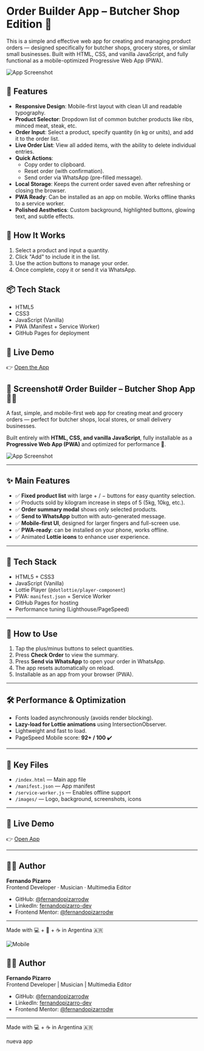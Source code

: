 # Order Builder App – Butcher Shop Edition 🥩

This is a simple and effective web app for creating and managing product orders — designed specifically for butcher shops, grocery stores, or similar small businesses. Built with HTML, CSS, and vanilla JavaScript, and fully functional as a mobile-optimized Progressive Web App (PWA).

![App Screenshot](./screenshot.jpg)

## 📱 Features

- **Responsive Design**: Mobile-first layout with clean UI and readable typography.
- **Product Selector**: Dropdown list of common butcher products like ribs, minced meat, steak, etc.
- **Order Input**: Select a product, specify quantity (in kg or units), and add it to the order list.
- **Live Order List**: View all added items, with the ability to delete individual entries.
- **Quick Actions**:
  - Copy order to clipboard.
  - Reset order (with confirmation).
  - Send order via WhatsApp (pre-filled message).
- **Local Storage**: Keeps the current order saved even after refreshing or closing the browser.
- **PWA Ready**: Can be installed as an app on mobile. Works offline thanks to a service worker.
- **Polished Aesthetics**: Custom background, highlighted buttons, glowing text, and subtle effects.

## 🚀 How It Works

1. Select a product and input a quantity.
2. Click "Add" to include it in the list.
3. Use the action buttons to manage your order.
4. Once complete, copy it or send it via WhatsApp.

## 📦 Tech Stack

- HTML5
- CSS3
- JavaScript (Vanilla)
- PWA (Manifest + Service Worker)
- GitHub Pages for deployment

## 🔗 Live Demo

👉 [Open the App](https://fernandopizarrodw.github.io/armador-de-pedidos/)

## 📸 Screenshot# Order Builder – Butcher Shop App 🥩📲

A fast, simple, and mobile-first web app for creating meat and grocery orders — perfect for butcher shops, local stores, or small delivery businesses.

Built entirely with **HTML, CSS, and vanilla JavaScript**, fully installable as a **Progressive Web App (PWA)** and optimized for performance 💨.

![App Screenshot](/screenshot-mobile.png)

---

## ✨ Main Features

- ✅ **Fixed product list** with large + / − buttons for easy quantity selection.
- ✅ Products sold by kilogram increase in steps of 5 (5kg, 10kg, etc.).
- ✅ **Order summary modal** shows only selected products.
- ✅ **Send to WhatsApp** button with auto-generated message.
- ✅ **Mobile-first UI**, designed for larger fingers and full-screen use.
- ✅ **PWA-ready**: can be installed on your phone, works offline.
- ✅ Animated **Lottie icons** to enhance user experience.

---

## 📱 Tech Stack

- HTML5 + CSS3
- JavaScript (Vanilla)
- Lottie Player (`@dotlottie/player-component`)
- PWA: `manifest.json` + Service Worker
- GitHub Pages for hosting
- Performance tuning (Lighthouse/PageSpeed)

---

## 🚀 How to Use

1. Tap the plus/minus buttons to select quantities.
2. Press **Check Order** to view the summary.
3. Press **Send via WhatsApp** to open your order in WhatsApp.
4. The app resets automatically on reload.
5. Installable as an app from your browser (PWA).

---

## 🛠️ Performance & Optimization

- Fonts loaded asynchronously (avoids render blocking).
- **Lazy-load for Lottie animations** using IntersectionObserver.
- Lightweight and fast to load.
- PageSpeed Mobile score: **92+ / 100** ✔️

---

## 📁 Key Files

- `/index.html` — Main app file
- `/manifest.json` — App manifest
- `/service-worker.js` — Enables offline support
- `/images/` — Logo, background, screenshots, icons

---

## 🔗 Live Demo

👉 [Open App](https://fernandopizarrodw.github.io/armador-de-pedidos/)

---

## 👨‍💻 Author

**Fernando Pizarro**  
Frontend Developer · Musician · Multimedia Editor  

- GitHub: [@fernandopizarrodw](https://github.com/fernandopizarrodw)  
- LinkedIn: [fernandopizarro-dev](https://www.linkedin.com/in/fernandopizarro-dev/)  
- Frontend Mentor: [@fernandopizarrodw](https://www.frontendmentor.io/profile/fernandopizarrodw)

---

Made with 💻 + 🎸 + ☕ in Argentina 🇦🇷


![Mobile](/screenshot-mobile.png)

## 👨‍💻 Author

**Fernando Pizarro**  
Frontend Developer | Musician | Multimedia Editor  

- GitHub: [@fernandopizarrodw](https://github.com/fernandopizarrodw)  
- LinkedIn: [fernandopizarro-dev](https://www.linkedin.com/in/fernandopizarro-dev/)  
- Frontend Mentor: [@fernandopizarrodw](https://www.frontendmentor.io/profile/fernandopizarrodw)

---

Made with 💻 + ☕ in Argentina 🇦🇷

nueva app
